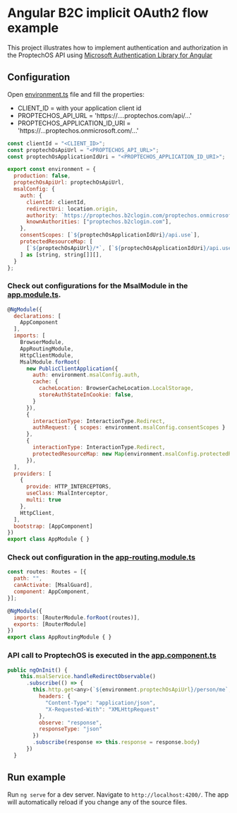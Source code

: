 # Angular B2C implicit OAuth2 flow example

This project illustrates how to implement authentication and authorization in the ProptechOS API using [Microsoft Authentication Library for Angular](https://www.npmjs.com/package/@azure/msal-angular) 

## Configuration

Open [environment.ts](https://github.com/idun-corp/Idun-Examples/blob/apps-team-b2c-examples/ProptechOS-Api/examples/angular-b2c-implicit-oauth-flow/src/environments/environment.ts) file and fill the properties:

* CLIENT_ID = with your application client id
* PROPTECHOS_API_URL = 'https://....proptechos.com/api/...'
* PROPTECHOS_APPLICATION_ID_URI = 'https://...proptechos.onmicrosoft.com/...'

```javascript
const clientId = "<CLIENT_ID>";
const proptechOsApiUrl = "<PROPTECHOS_API_URL>";
const proptechOsApplicationIdUri = "<PROPTECHOS_APPLICATION_ID_URI>";

export const environment = {
  production: false,
  proptechOsApiUrl: proptechOsApiUrl,
  msalConfig: {
    auth: {
      clientId: clientId,
      redirectUri: location.origin,
      authority: `https://proptechos.b2clogin.com/proptechos.onmicrosoft.com/b2c_1_sign_in/`,
      knownAuthorities: ["proptechos.b2clogin.com"],
    },
    consentScopes: [`${proptechOsApplicationIdUri}/api.use`],
    protectedResourceMap: [
      [`${proptechOsApiUrl}/*`, [`${proptechOsApplicationIdUri}/api.use`]],
    ] as [string, string[]][],
  }
};
```


### Check out configurations for the MsalModule in the [app.module.ts](https://github.com/idun-corp/Idun-Examples/blob/apps-team-b2c-examples/ProptechOS-Api/examples/angular-b2c-implicit-oauth-flow/src/app/app.module.ts).

```javascript
@NgModule({
  declarations: [
    AppComponent
  ],
  imports: [
    BrowserModule,
    AppRoutingModule,
    HttpClientModule,
    MsalModule.forRoot(
      new PublicClientApplication({
        auth: environment.msalConfig.auth,
        cache: {
          cacheLocation: BrowserCacheLocation.LocalStorage,
          storeAuthStateInCookie: false,
        }
      }),
      {
        interactionType: InteractionType.Redirect,
        authRequest: { scopes: environment.msalConfig.consentScopes }
      },
      {
        interactionType: InteractionType.Redirect,
        protectedResourceMap: new Map(environment.msalConfig.protectedResourceMap)
      }),
  ],
  providers: [
    {
      provide: HTTP_INTERCEPTORS,
      useClass: MsalInterceptor,
      multi: true
    },
    HttpClient,
  ],
  bootstrap: [AppComponent]
})
export class AppModule { }
```


### Check out configuration in the [app-routing.module.ts](https://github.com/idun-corp/Idun-Examples/blob/apps-team-b2c-examples/ProptechOS-Api/examples/angular-b2c-implicit-oauth-flow/src/app/app-routing.module.ts)

```javascript
const routes: Routes = [{
  path: "",
  canActivate: [MsalGuard],
  component: AppComponent,
}];

@NgModule({
  imports: [RouterModule.forRoot(routes)],
  exports: [RouterModule]
})
export class AppRoutingModule { }
```

### API call to ProptechOS is executed in the [app.component.ts](https://github.com/idun-corp/Idun-Examples/blob/apps-team-b2c-examples/ProptechOS-Api/examples/angular-b2c-implicit-oauth-flow/src/app/app.component.ts)

```javascript
public ngOnInit() {
    this.msalService.handleRedirectObservable()
      .subscribe(() => {
        this.http.get<any>(`${environment.proptechOsApiUrl}/person/me`, {
          headers: {
            "Content-Type": "application/json",
            "X-Requested-With": "XMLHttpRequest"
          },
          observe: "response",
          responseType: "json"
        })
        .subscribe(response => this.response = response.body)
      })
  }
```

## Run example

Run `ng serve` for a dev server. Navigate to `http://localhost:4200/`. The app will automatically reload if you change any of the source files.
